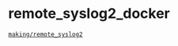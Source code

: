 # remote_syslog2_docker

[`making/remote_syslog2`](https://hub.docker.com/r/making/remote_syslog2/)
